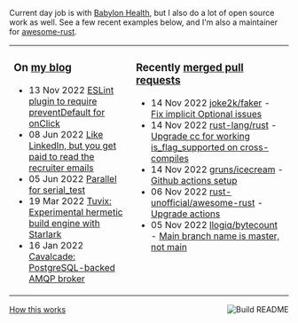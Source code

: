 Current day job is with [Babylon Health](https://github.com/babylonhealth), but I also do a lot of open source work as well. See a few recent examples below, and I'm also a maintainer for [awesome-rust](https://github.com/rust-unofficial/awesome-rust).

<table><tr><td valign="top">

### On [my blog](https://tevps.net/blog)
<!-- blog starts -->
* 13 Nov 2022 [ESLint plugin to require preventDefault for onClick](https://tevps.net/blog/2022/11/13/require-preventdefault-for-onclick)
* 08 Jun 2022 [Like LinkedIn, but you get paid to read the recruiter emails](https://tevps.net/blog/2022/06/08/linkedin-with-payment)
* 05 Jun 2022 [Parallel for serial_test](https://tevps.net/blog/2022/06/05/parallel-serial-test)
* 19 Mar 2022 [Tuvix: Experimental hermetic build engine with Starlark](https://tevps.net/blog/2022/03/19/tuvix)
* 16 Jan 2022 [Cavalcade: PostgreSQL-backed AMQP broker](https://tevps.net/blog/2022/01/16/cavalcade-amqp-broker)
<!-- blog ends -->

</td><td valign="top">

### Recently [merged pull requests](https://github.com/search?o=desc&q=is%3Apr+author%3Apalfrey+-user%3Apalfrey+is%3Amerged+is%3Apublic&s=created&type=Issues)

<!-- prs starts -->
* 14 Nov 2022 [joke2k/faker](https://github.com/joke2k/faker) - [Fix implicit Optional issues](https://github.com/joke2k/faker/pull/1748)
* 14 Nov 2022 [rust-lang/rust](https://github.com/rust-lang/rust) - [Upgrade cc for working is_flag_supported on cross-compiles](https://github.com/rust-lang/rust/pull/103744)
* 14 Nov 2022 [gruns/icecream](https://github.com/gruns/icecream) - [Github actions setup](https://github.com/gruns/icecream/pull/135)
* 06 Nov 2022 [rust-unofficial/awesome-rust](https://github.com/rust-unofficial/awesome-rust) - [Upgrade actions](https://github.com/rust-unofficial/awesome-rust/pull/1368)
* 05 Nov 2022 [llogiq/bytecount](https://github.com/llogiq/bytecount) - [Main branch name is master, not main](https://github.com/llogiq/bytecount/pull/79)
<!-- prs ends -->

</td></tr></table>

<a href="https://github.com/palfrey/palfrey/actions"><img src="https://github.com/palfrey/palfrey/workflows/Build%20README/badge.svg?branch=main" align="right" alt="Build README"></a> <a href="https://tevps.net/blog/2020/7/11/customising-github-profile-pages/">How this works</a>
